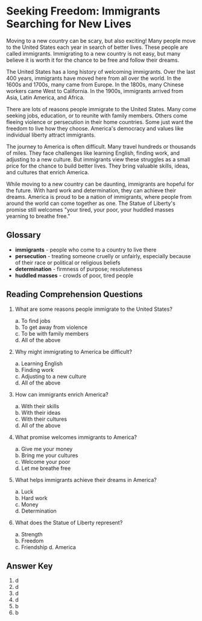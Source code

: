 # Seeking Freedom: Immigrants Searching for New Lives

Moving to a new country can be scary, but also exciting! Many people move to the United States each year in search of better lives. These people are called immigrants. Immigrating to a new country is not easy, but many believe it is worth it for the chance to be free and follow their dreams.

The United States has a long history of welcoming immigrants. Over the last 400 years, immigrants have moved here from all over the world. In the 1600s and 1700s, many came from Europe. In the 1800s, many Chinese workers came West to California. In the 1900s, immigrants arrived from Asia, Latin America, and Africa.

There are lots of reasons people immigrate to the United States. Many come seeking jobs, education, or to reunite with family members. Others come fleeing violence or persecution in their home countries. Some just want the freedom to live how they choose. America's democracy and values like individual liberty attract immigrants.

The journey to America is often difficult. Many travel hundreds or thousands of miles. They face challenges like learning English, finding work, and adjusting to a new culture. But immigrants view these struggles as a small price for the chance to build better lives. They bring valuable skills, ideas, and cultures that enrich America.

While moving to a new country can be daunting, immigrants are hopeful for the future. With hard work and determination, they can achieve their dreams. America is proud to be a nation of immigrants, where people from around the world can come together as one. The Statue of Liberty's promise still welcomes "your tired, your poor, your huddled masses yearning to breathe free."

## Glossary

- **immigrants** - people who come to a country to live there
- **persecution** - treating someone cruelly or unfairly, especially because of their race or political or religious beliefs  
- **determination** - firmness of purpose; resoluteness
- **huddled masses** - crowds of poor, tired people

## Reading Comprehension Questions

1. What are some reasons people immigrate to the United States?

   a. To find jobs  
   b. To get away from violence  
   c. To be with family members  
   d. All of the above

2. Why might immigrating to America be difficult?

   a. Learning English  
   b. Finding work  
   c. Adjusting to a new culture  
   d. All of the above

3. How can immigrants enrich America?

   a. With their skills  
   b. With their ideas  
   c. With their cultures  
   d. All of the above

4. What promise welcomes immigrants to America?

   a. Give me your money  
   b. Bring me your cultures  
   c. Welcome your poor  
   d. Let me breathe free

5. What helps immigrants achieve their dreams in America?  

   a. Luck  
   b. Hard work  
   c. Money  
   d. Determination

6. What does the Statue of Liberty represent?

   a. Strength  
   b. Freedom  
   c. Friendship
   d. America

## Answer Key

1. d
2. d
3. d
4. d
5. b
6. b

